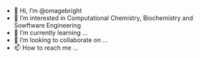 - 👋 Hi, I’m @omagebright
- 👀 I’m interested in Computational Chemistry, Biochemistry and Sowftware Engineering
- 🌱 I’m currently learning ...
- 💞️ I’m looking to collaborate on ...
- 📫 How to reach me ...

<!---
omagebright/omagebright is a ✨ special ✨ repository because its `README.md` (this file) appears on your GitHub profile.
You can click the Preview link to take a look at your changes.
--->
